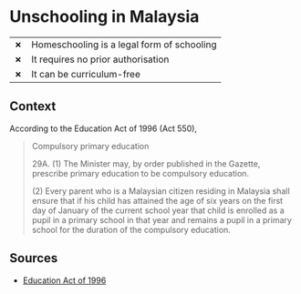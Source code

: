 # Unschooling in Malaysia
| | |
|-|-|
| __✗__ | Homeschooling is a legal form of schooling |
| __✗__ | It requires no prior authorisation |
| __✗__ | It can be curriculum-free |


## Context

According to the Education Act of 1996 (Act 550),
> Compulsory primary education
> 
> 29A. (1) The Minister may, by order published in the Gazette,
> prescribe primary education to be compulsory education.
> 
> (2) Every parent who is a Malaysian citizen residing in Malaysia shall ensure that if his child has attained
> the age of six years on the first day of January of the current school year that child is enrolled as a pupil in a primary school
> in that year and remains a pupil in a primary school for the duration of the compulsory education.

## Sources

* [Education Act of 1996](https://planipolis.iiep.unesco.org/sites/default/files/ressources/malaysia_education_act_1996.pdf)

